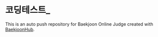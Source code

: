 # 코딩테스트_
This is an auto push repository for Baekjoon Online Judge created with [BaekjoonHub](https://github.com/BaekjoonHub/BaekjoonHub).
